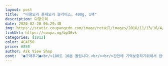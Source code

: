 ```yaml
---
layout: post 
title:  "다향오리 훈제오리 슬라이스, 400g, 1팩" 
description: 다향오리  ..
date: 2020-02-20 06:29:48 
img: https://static.coupangcdn.com/image/retail/images/2018/11/13/16/4/122cb8ad-0302-4113-89e9-304390f7c08d.jpg 
linkUrl: https://coupa.ng/bp36vk 
categories: [1012] 
color: 4CAF50 
price: 6850 
author: Ask View Shop 
cont:  "●구매후기●<br/>180도 10분 돌립니다.<br/><br/>간만에 기력보충하기위해서 밥이랑 같이 먹기 위해 구매한<br/>고기가연하고맛나요<br/>고기도 도톰하고 비계부분도 적당히 포함되어 와서<br/>그대신 가격이 미친가격이다 뭐 이런가격은 아니기에가격은 쏘쏘이고요.<br/><br/>근데 다향이 이4가지다 충족.<br/><br/>꼭생각나면  그냥 바로시켜서먹었는데<br/>내부에는 은박의 비닐로 한겹 감싸져 있었고 그 안에는 물이 들어가있는<br/>냉장보관이 가능한 상품이고 전자레인지에 데워먹기 위해서 일회용용기에 먼저 덜었습니다.<br/><br/>눌러주시면 감사하죠~~^^<br/>다른상품과 함께 구매했습니다.<br/> 주문 한 다음날 새벽에 지정배송장소에<br/>다향에서  상줘야하지않을까요?십년단골.<br/>ㅎㅎ 꿈도야무지네요<br/>다향오리 훈제오리 슬라이스 400g 제품입니다.<br/><br/>다향이<br/>다향팬이분들 다~~~~~ 알아요 다향만의 고기고소함 향이  있어요 전얇은껍질부분익은거먹음 왜케맛나는지.<br/> 그것만  구우면서도 집어먹네요.<br/><br/>담에도 주문해서 먹어야 겠네여.<br/><br/>덜자마자 훈제 향기를 바로 느낄 수 있고 전자레인지 4분간 돌렸는데 방안에 냄새가 퍼지는게<br/>도움이 많이  많이 되셨다면 도움이돼요를<br/>로켓 프레시 제품이기 때문에 무료배송을 위한 가격을 맞추기 위해서<br/>로켓프레시의 녹색 테이프로 밀봉된 냉장 포장으로 받을 수 있었습니다.<br/><br/>맛나고 연하고 가격좋고 누린내안나고 .<br/>ㅡ이검 다된거쥬.<br/><br/>맛있어용.<br/><br/>몸에 좋은 녀석입니다.<br/> 유통기한의 경우 수령일인 9월 21일 기준 10월 14일까지이니 대략 3주간<br/>바로 에어에 오리고기 다 넣고<br/>밥에다 싸서도 먹었는데 간만에 만족스러운 한끼를 먹을 수 있었습니다.<br/><br/>배송받을 수 있었고 첨부한 사진에서 보실 수 있듯이<br/>사 놓고 바로 못 먹고 냉장고에 보관.<br/><br/>사실굽고나서 더먹고싶은거 없어서 못먹었거든요.<br/> 두팩 쟁이러갑니다<br/>슬라이스드 덕이라고 적혀있습니다.<br/> 중량 400g은 오른쪽 하단표기에 뒷면을 보면<br/>신랑이 쌈이랑 얼마나 잘 먹던지 ㅎㅎ<br/>싸면뭐해요  냄새조금이래도느끼면  안먹게되쥬.<br/><br/>쌈이랑 먹어서 인지 느끼함도 없고.<br/><br/>아무튼다향오리후기쓰고나서   또사러갑니다<br/>암튼 타이밍 좋게 맛난 저녁 먹었네요.<br/><br/>앞으로도 솔직털털후기 올릴테니 많이 읽어주셔요<br/>양은 둘이 먹기에 살짝? 부족 ㅎㅎㅎ<br/>에어에 구우니 기름기도 쏙 빠지고<br/>여러 종류 야채가 한박스나 됨.<br/><br/>예전에 품절되서 딱한번 배신을 했더랬죠.<br/><br/>오늘 따라 배가 고팠는지<br/>용기안에 기름이 꽤 많이 나오게 되고 개인적으로는 고기간간장에 찍어도 먹고<br/>이** 오리고기도 제가먹어보고 더더더  백만배  다향오리팬이  되었어요.<br/><br/>장난이 아닙니다.<br/> 껍질과 육질이 같이 붙어있는 제품이라서 전자레인지 돌리고 나면<br/>저녁에 보험사 언니가 쌈을 택배로 보냈지 뭐예요 ㅎㅎㅎ<br/>저두 맛 나게 잘 먹었네요.<br/><br/>적당한 간이 되어 있고.<br/><br/>전 다향 십년팬이여요.<br/><br/>접시에 하얗게 된 기름기라 없으니 더 깔끔하네요.<br/><br/>정면에는 슬라이스되어 간편한 다향훈제오리라고 되어있고 영어로 필기체로<br/>제품설명과 영양정보가 나와있습니다.<br/> 역시 탄수는 거의 없고 지방과 단박질로 구성된<br/>진짜아직도그냄새기억날정도랍니다<br/>쫀득하고 담배 하네요.<br/><br/>추천합니다!<br/>친환경 녹색 아이스팩 2개가 들어있어서 냉장상태를 유지하고 있었습니다.<br/><br/>포장도 깔끔하게 잘 진공포장  굿!!<br/>향이좋고<br/>홈쇼핑서 주** 인거시키고 질기고 냄새가 뭐랄까 심하지않게 은근슬쩍나는기분?아무튼 진짜별로라서 아차 싶더라고요<br/>홈쇼핑출시되서 나왔을적부터 그니까진짜십년됫네요.<br/> 더된거같기도하고<br/>훈제 오리 제품은 항상 맛있는것 같네요<br/>" 
---
```

